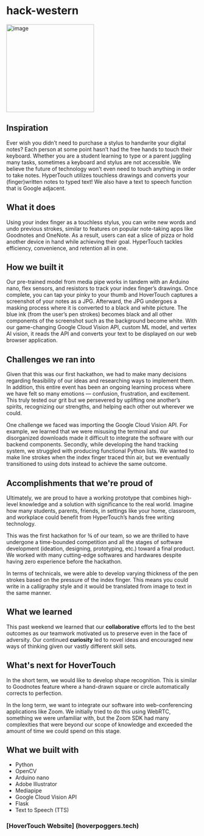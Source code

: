 # hack-western
<img width="230" alt="image" src="https://user-images.githubusercontent.com/116043965/202909316-37b397d2-aa64-45d1-b670-0325ebe3d21c.png">


## Inspiration
Ever wish you didn’t need to purchase a stylus to handwrite your digital notes? Each person at some point hasn’t had the free hands to touch their keyboard. Whether you are a student learning to type or a parent juggling many tasks, sometimes a keyboard and stylus are not accessible. We believe the future of technology won’t even need to touch anything in order to take notes. HyperTouch utilizes touchless drawings and converts your (finger)written notes to typed text! We also have a text to speech function that is Google adjacent.

## What it does
Using your index finger as a touchless stylus, you can write new words and undo previous strokes, similar to features on popular note-taking apps like Goodnotes and OneNote. As a result, users can eat a slice of pizza or hold another device in hand while achieving their goal. HyperTouch tackles efficiency, convenience, and retention all in one.  

## How we built it
Our pre-trained model from media pipe works in tandem with an Arduino nano, flex sensors, and resistors to track your index finger’s drawings. Once complete, you can tap your pinky to your thumb and HoverTouch captures a screenshot of your notes as a JPG. Afterward, the JPG undergoes a masking process where it is converted to a black and white picture. The blue ink (from the user’s pen strokes) becomes black and all other components of the screenshot such as the background become white. With our game-changing Google Cloud Vision API, custom ML model, and vertex AI vision, it reads the API and converts your text to be displayed on our web browser application.

## Challenges we ran into
Given that this was our first hackathon, we had to make many decisions regarding feasibility of our ideas and researching ways to implement them. In addition, this entire event has been an ongoing learning process where we have felt so many emotions — confusion, frustration, and excitement. This truly tested our grit but we persevered by uplifting one another’s spirits, recognizing our strengths, and helping each other out wherever we could.

One challenge we faced was importing the Google Cloud Vision API. For example, we learned that we were misusing the terminal and our disorganized downloads made it difficult to integrate the software with our backend components. Secondly, while developing the hand tracking system, we struggled with producing functional Python lists. We wanted to make line strokes when the index finger traced thin air, but we eventually transitioned to using dots instead to achieve the same outcome.

## Accomplishments that we're proud of
Ultimately, we are proud to have a working prototype that combines high-level knowledge and a solution with significance to the real world. Imagine how many students, parents, friends, in settings like your home, classroom, and workplace could benefit from HyperTouch’s hands free writing technology. 

This was the first hackathon for ¾ of our team, so we are thrilled to have undergone a time-bounded competition and all the stages of software development (ideation, designing, prototyping, etc.) toward a final product. We worked with many cutting-edge softwares and hardwares despite having zero experience before the hackathon.

In terms of technicals, we were able to develop varying thickness of the pen strokes based on the pressure of the index finger. This means you could write in a calligraphy style and it would be translated from image to text in the same manner. 

## What we learned
This past weekend we learned that our **collaborative** efforts led to the best outcomes as our teamwork motivated us to preserve even in the face of adversity. Our continued **curiosity** led to novel ideas and encouraged new ways of thinking given our vastly different skill sets.

## What's next for HoverTouch
In the short term, we would like to develop shape recognition. This is similar to Goodnotes feature where a hand-drawn square or circle automatically corrects to perfection.

In the long term, we want to integrate our software into web-conferencing applications like Zoom. We initially tried to do this using WebRTC, something we were unfamiliar with, but the Zoom SDK had many complexities that were beyond our scope of knowledge and exceeded the amount of time we could spend on this stage.

## What we built with
- Python
- OpenCV
- Arduino nano
- Adobe Illustrator
- Mediapipe
- Google Cloud Vision API
- Flask
- Text to Speech (TTS)

### [HoverTouch Website] (hoverpoggers.tech)


